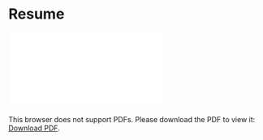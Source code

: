 # Resume
<embed src="Monali-Gangane-8-Jan-2020.pdf" type="application/pdf">
  <p>This browser does not support PDFs. Please download the PDF to view it: <a href="Monali-Gangane-8-Jan-2020.pdf">Download PDF</a>.</p>
</embed>

